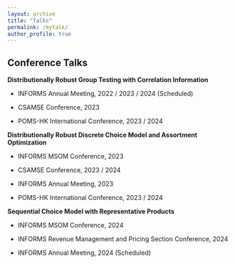 ```yaml
---
layout: archive
title: "Talks"
permalink: /mytalk/
author_profile: true
---
```


Conference Talks
-
**Distributionally Robust Group Testing with Correlation Information**

- INFORMS Annual Meeting, 2022 / 2023 / 2024 (Scheduled)

- CSAMSE Conference,	2023

- POMS-HK International Conference,	2023 / 2024

**Distributionally Robust Discrete Choice Model and Assortment Optimization**

- INFORMS MSOM Conference, 2023

- CSAMSE Conference, 2023 / 2024

- INFORMS Annual Meeting, 2023

- POMS-HK International Conference, 2023 / 2024

**Sequential Choice Model with Representative Products**

- INFORMS MSOM Conference, 2024

- INFORMS Revenue Management and Pricing Section Conference, 2024  

- INFORMS Annual Meeting, 2024 (Scheduled)

